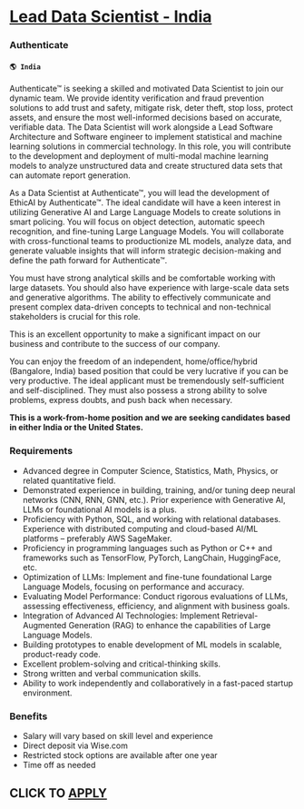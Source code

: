 # [Lead Data Scientist - India](https://www.remotewlb.com/apply/lead-data-scientist-india)  
### Authenticate  
#### `🌎 India`  

Authenticate™ is seeking a skilled and motivated Data Scientist to join our dynamic team. We provide identity verification and fraud prevention solutions to add trust and safety, mitigate risk, deter theft, stop loss, protect assets, and ensure the most well-informed decisions based on accurate, verifiable data. The Data Scientist will work alongside a Lead Software Architecture and Software engineer to implement statistical and machine learning solutions in commercial technology. In this role, you will contribute to the development and deployment of multi-modal machine learning models to analyze unstructured data and create structured data sets that can automate report generation.

As a Data Scientist at Authenticate™, you will lead the development of EthicAI by Authenticate™. The ideal candidate will have a keen interest in utilizing Generative AI and Large Language Models to create solutions in smart policing. You will focus on object detection, automatic speech recognition, and fine-tuning Large Language Models. You will collaborate with cross-functional teams to productionize ML models, analyze data, and generate valuable insights that will inform strategic decision-making and define the path forward for Authenticate™.

You must have strong analytical skills and be comfortable working with large datasets. You should also have experience with large-scale data sets and generative algorithms. The ability to effectively communicate and present complex data-driven concepts to technical and non-technical stakeholders is crucial for this role.

This is an excellent opportunity to make a significant impact on our business and contribute to the success of our company.

You can enjoy the freedom of an independent, home/office/hybrid (Bangalore, India) based position that could be very lucrative if you can be very productive. The ideal applicant must be tremendously self-sufficient and self-disciplined. They must also possess a strong ability to solve problems, express doubts, and push back when necessary.

 **This is a work-from-home position and we are seeking candidates based in either India or the United States.**

### Requirements

  * Advanced degree in Computer Science, Statistics, Math, Physics, or related quantitative field.
  * Demonstrated experience in building, training, and/or tuning deep neural networks (CNN, RNN, GNN, etc.). Prior experience with Generative AI, LLMs or foundational AI models is a plus.
  * Proficiency with Python, SQL, and working with relational databases. Experience with distributed computing and cloud-based AI/ML platforms – preferably AWS SageMaker.
  * Proficiency in programming languages such as Python or C++ and frameworks such as TensorFlow, PyTorch, LangChain, HuggingFace, etc.
  * Optimization of LLMs: Implement and fine-tune foundational Large Language Models, focusing on performance and accuracy.
  * Evaluating Model Performance: Conduct rigorous evaluations of LLMs, assessing effectiveness, efficiency, and alignment with business goals.
  * Integration of Advanced AI Technologies: Implement Retrieval-Augmented Generation (RAG) to enhance the capabilities of Large Language Models.
  * Building prototypes to enable development of ML models in scalable, product-ready code.
  * Excellent problem-solving and critical-thinking skills.
  * Strong written and verbal communication skills.
  * Ability to work independently and collaboratively in a fast-paced startup environment.

### Benefits

  * Salary will vary based on skill level and experience
  * Direct deposit via Wise.com
  * Restricted stock options are available after one year
  * Time off as needed

  
## CLICK TO [APPLY](https://www.remotewlb.com/apply/lead-data-scientist-india)

